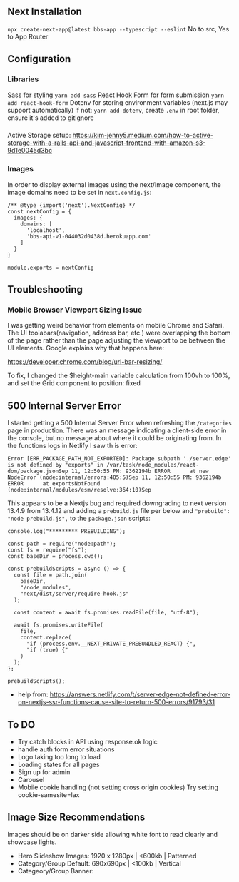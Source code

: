 ## Next Installation
`npx create-next-app@latest bbs-app --typescript --eslint`
No to src, Yes to App Router

## Configuration

### Libraries
Sass for styling
`yarn add sass`
React Hook Form for form submission
`yarn add react-hook-form`
Dotenv for storing environment variables (next.js may support automatically)
if not: `yarn add dotenv`, create `.env` in root folder, ensure it's added to gitignore

###
Active Storage setup:
https://kim-jenny5.medium.com/how-to-active-storage-with-a-rails-api-and-javascript-frontend-with-amazon-s3-9d1e0045d3bc

### Images
In order to display external images using the next/Image component, the image domains need to be set in `next.config.js`:
```
/** @type {import('next').NextConfig} */
const nextConfig = {
  images: {
    domains: [
      'localhost',
      'bbs-api-v1-044032d0438d.herokuapp.com'
    ]
  }
}

module.exports = nextConfig
```

## Troubleshooting

### Mobile Browser Viewport Sizing Issue
I was getting weird behavior from elements on mobile Chrome and Safari. The UI toolabars(navigation, address bar, etc.) were overlapping the bottom of the page rather than the page adjusting the viewport to be between the UI elements. Google explains why that happens here:

https://developer.chrome.com/blog/url-bar-resizing/

To fix, I changed the $height-main variable calculation from 100vh to 100%, and set the Grid component to position: fixed 

## 500 Internal Server Error
I started getting a 500 Internal Server Error when refreshing the `/categories` page in production. There was an message indicating a client-side error in the console, but no message about where it could be originating from. In the functions logs in Netlify I saw th is error:

```
Error [ERR_PACKAGE_PATH_NOT_EXPORTED]: Package subpath './server.edge' is not defined by "exports" in /var/task/node_modules/react-dom/package.jsonSep 11, 12:50:55 PM: 9362194b ERROR      at new NodeError (node:internal/errors:405:5)Sep 11, 12:50:55 PM: 9362194b ERROR      at exportsNotFound (node:internal/modules/esm/resolve:364:10)Sep 
```

This appears to be a Nextjs bug and required downgrading to next version 13.4.9 from 13.4.12 and adding a `prebuild.js` file per below and `"prebuild": "node prebuild.js",` to the `package.json` scripts:

```
console.log("********* PREBUILDING");

const path = require("node:path");
const fs = require("fs");
const baseDir = process.cwd();

const prebuildScripts = async () => {
  const file = path.join(
    baseDir,
    "/node_modules",
    "next/dist/server/require-hook.js"
  );

  const content = await fs.promises.readFile(file, "utf-8");

  await fs.promises.writeFile(
    file,
    content.replace(
      "if (process.env.__NEXT_PRIVATE_PREBUNDLED_REACT) {",
      "if (true) {"
    )
  );
};

prebuildScripts();
```

* help from: https://answers.netlify.com/t/server-edge-not-defined-error-on-nextjs-ssr-functions-cause-site-to-return-500-errors/91793/31

## To DO
* Try catch blocks in API using response.ok logic
* handle auth form error situations
* Logo taking too long to load
* Loading states for all pages
* Sign up for admin
* Carousel
* Mobile cookie handling (not setting cross origin cookies) Try setting cookie-samesite=lax

## Image Size Recommendations
Images should be on darker side allowing white font to read clearly and showcase lights.

* Hero Slideshow Images: 1920 x 1280px | <600kb | Patterned 
* Category/Group Default: 690x690px | <100kb | Vertical 
* Categeory/Group Banner: 
